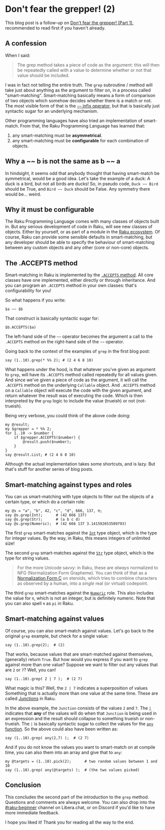 # Don't fear the grepper! (2)

This blog post is a follow-up on [Don't fear the grepper! (Part 1)](https://dev.to/lizmat/dont-fear-the-grepper-1-1k3e), recommended to read first if you haven't already.

## A confession

When I said:

> The grep method takes a piece of code as the argument: this will then be repeatedly called with a value to determine whether or not that value should be included.

I was in fact not telling the entire truth.  The `grep` subroutine / method will take just about anything as the argument to filter on, in a process called "smart-matching".  Smart-matching basically means a form of comparison of two objects which somehow decides whether there is a match or not.  The most visible form of that is the [`~~` infix operator](https://docs.raku.org/language/operators#index-entry-smartmatch_operator), but that is basically just syntactic sugar for an underlying mechanism.

Other programming languages have also tried an implementation of smart-match.  From that, the Raku Programming Language has learned that:

1. any smart-matching must be **asymmetrical**.
2. any smart-matching must be **configurable** for each combination of objects.

## Why a ~~ b is not the same as b ~~ a

In hindsight, it seems odd that anybody thought that having smart-match be symmetrical, would be a good idea.  Let's take the example of a duck: A duck is a bird, but not all birds are ducks!  So, in pseudo code, `Duck ~~ Bird` should be True, and `Bird ~~ Duck` should be False.  Any symmetry there would be...   weird.

## Why it must be configurable

The Raku Programming Language comes with many classes of objects built in.  But any serious development of code in Raku, will see new classes of objects.  Either by yourself, or as part of a module in the [Raku ecosystem](https://raku.land).  Of course, Raku can provide some sensible defaults in smart-matching, but any developer should be able to specify the behaviour of smart-matching between any custom objects and any other (core or non-core) objects.

## The .ACCEPTS method
Smart-matching in Raku is implemented by the [`.ACCEPTS` method](https://docs.raku.org/routine/ACCEPTS).  All core classes have one implemented, either directly or through inheritance.  And you can program an `.ACCEPTS` method in your own classes: that's configurability for you!

So what happens if you write:
```
$a ~~ $b
```
That construct is basically syntactic sugar for:
```
$b.ACCEPTS($a)
```
The left-hand side of the `~~` operator becomes the argument a call to the `.ACCEPTS` method on the right-hand side of the `~~` operator.

Going back to the context of the examples of `grep` in the first blog post:
```
say (1..10).grep(* %% 2); # (2 4 6 8 10)
```

What happens under the hood, is that whatever you've given as argument to `grep`, will have its `.ACCEPTS` method called repeatedly for all values given.  And since we've given a piece of code as the argument, it will call the `.ACCEPTS` method on the underlying `Callable` object.  And `.ACCEPTS` method on a `Callable` object will execute the code with the given argument, and return whatever the result was of executing the code.  Which is then interpreted by the `grep` logic to include the value (trueish) or not (not-trueish).

Being very verbose, you could think of the above code doing:
```
my @result;
my $grepper = * %% 2;
for 1..10 -> $number {
    if $grepper.ACCEPTS($number) {
        @result.push($number);
    }
}
say @result.List; # (2 4 6 8 10)
```
Although the actual implementation takes some shortcuts, and is lazy.  But that's stuff for another series of blog posts.

## Smart-matching against types and roles
You can us smart-matching with type objects to filter out the objects of a certain type, or which do a certain role:
```
my @s = "a", "b", 42, "c", "d", 666, 137, π;
say @s.grep(Int);      # (42 666 137)
say @s.grep(Str);      # (a b c d)
say @s.grep(Numeric);  # (42 666 137 3.141592653589793)
```
The first `grep` smart-matches against the [`Int`](https://docs.raku.org/type/Int) type object, which is the type for integer values.  By the way, in Raku, this means integers of unlimited size!

The second `grep` smart-matches against the [`Str`](https://docs.raku.org/type/Str) type object, which is the type for string values.

> For the more Unicode savvy: in Raku, these are *always* normalized to NFG (Normalization Form Grapheme).  You can think of that as a [Normalization Form C](https://unicode.org/reports/tr15/#Norm_Forms) on steroids, which tries to combine characters as observed by a human, into a *single* real (or virtual) codepoint.

The third `grep` smart-matches against the [`Numeric`](https://docs.raku.org/type/Numeric) role.  This also includes the value for `π`, which is not an integer, but is definitely numeric.  Note that you can also spell `π` as `pi` in Raku.

## Smart-matching against values
Of course, you can also smart-match against values.  Let's go back to the original `grep` example, but check for a single value:
```
say (1..10).grep(2);  # (2)
```
That works, because values that are smart-matched against themselves, (generally) return `True`.  But how would you express if you want to `grep` against more than one value?  Suppose we want to filter out any values that are `2` or `7`?  Well, you can!
```
say (1..10).grep( 2 | 7 );  # (2 7)
```
What magic is this?  Well, the `2 | 7` indicates a superposition of values Something that is actually more than one value at the same time.  These are called [Junctions](https://docs.raku.org/type/Junction) in Raku.

In the above example, the `Junction` consists of the values `2` and `7`.  The [`|`](https://docs.raku.org/language/operators#index-entry-Any_junction_operator) indicates that **any** of the values will do when that `Junction` is being used in an expression and the result should collapse to something trueish or non-trueish.  The `|` is basically syntactic sugar to collect the values for the [`any` function](https://docs.raku.org/routine/any).
So the above could also have been written as:
```
say (1..10).grep( any(2,7) );  # (2 7)
```
And if you do not know the values you want to smart-match on at compile time, you can also them into an array and give that to `any`:
```
my @targets = (1..10).pick(2);      # two random values between 1 and 10
say (1..10).grep( any(@targets) );  # (the two values picked)
```
## Conclusion
This concludes the second part of the introduction to the `grep` method.  Questions and comments are always welcome.  You can also drop into the [#raku-beginner](https://web.libera.chat/?channel=#raku-beginner) channel on Libera.chat, or on Discord if you'd like to have more immediate feedback.

I hope you liked it! Thank you for reading all the way to the end.
